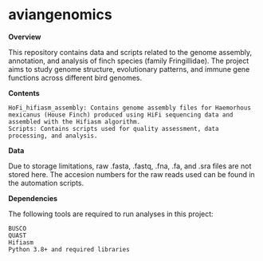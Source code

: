 # aviangenomics

**Overview**

This repository contains data and scripts related to the genome assembly, annotation, and analysis of finch species (family Fringillidae). The project aims to study genome structure, evolutionary patterns, and immune gene functions across different bird genomes.

**Contents**

    HoFi_hifiasm_assembly: Contains genome assembly files for Haemorhous mexicanus (House Finch) produced using HiFi sequencing data and assembled with the Hifiasm algorithm.
    Scripts: Contains scripts used for quality assessment, data processing, and analysis.


**Data**

Due to storage limitations, raw .fasta, .fastq, .fna, .fa, and .sra files are not stored here. The accesion numbers for the raw reads used can be found in the automation scripts.

**Dependencies**

The following tools are required to run analyses in this project:

    BUSCO
    QUAST
    Hifiasm
    Python 3.8+ and required libraries
